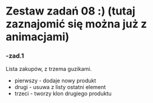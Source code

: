 # Zestaw zadań 08 :) (tutaj zaznajomić się można już z animacjami)

### -zad.1
Lista zakupów, z trzema guzikami. 
- pierwszy - dodaje nowy produkt
- drugi - usuwa z listy ostatni element
- trzeci - tworzy klon drugiego produktu
